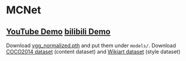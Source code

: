 # MCNet     
## <a href="https://youtu.be/T9RE7RZB-Yw" rel="nofollow"><strong>YouTube Demo</strong></a>   <a href="[https://youtu.be/T9RE7RZB-Yw](https://www.bilibili.com/video/BV1vK421x7Rc/?vd_source=fc58f4d9af10cecc7a4834bacb2b5fb4)" rel="nofollow"><strong>bilibili Demo</strong></a>
Download [vgg_normalized.pth](https://drive.google.com/file/d/1EpkBA2K2eYILDSyPTt0fztz59UjAIpZU/view?usp=sharing) and put them under `models/`. Download [COCO2014 dataset](http://images.cocodataset.org/zips/train2014.zip) (content dataset) and [Wikiart dataset](https://www.kaggle.com/c/painter-by-numbers) (style dataset)
